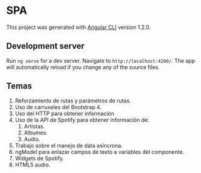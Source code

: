 # SPA

This project was generated with [Angular CLI](https://github.com/angular/angular-cli) version 1.2.0.

## Development server

Run `ng serve` for a dev server. Navigate to `http://localhost:4200/`. The app will automatically reload if you change any of the source files.

## Temas

1. Reforzamiento de rutas y parámetros de rutas.
2. Uso de carruseles del Bootstrap 4.
3. Uso del HTTP para obtener información
4. Uso de la API de Spotify para obtener información de:
    1. Artistas.
    2. Albumes.
    3. Audio.
5. Trabajo sobre el manejo de data asíncrona.
6. ngModel para enlazar campos de texto a variables del componente.
7. Widgets de Spotify.
8. HTML5 audio.
